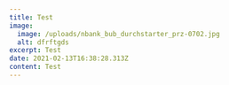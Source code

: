 ```yaml
---
title: Test
image:
  image: /uploads/nbank_bub_durchstarter_prz-0702.jpg
  alt: dfrftgds
excerpt: Test
date: 2021-02-13T16:38:28.313Z
content: Test
---
```

